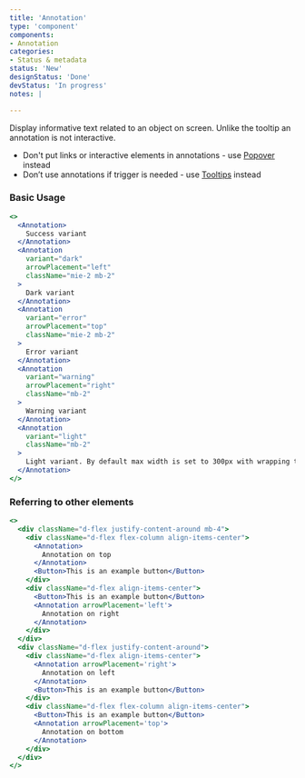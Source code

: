 ```yaml
---
title: 'Annotation'
type: 'component'
components:
- Annotation
categories:
- Status & metadata
status: 'New'
designStatus: 'Done'
devStatus: 'In progress'
notes: |

---
```


Display informative text related to an object on screen. Unlike the tooltip an annotation is not interactive.

- Don't put links or interactive elements in annotations - use [Popover](/components/popover) instead
- Don’t use annotations if trigger is needed - use [Tooltips](/components/tooltip) instead

### Basic Usage

```jsx live
<>
  <Annotation>
    Success variant
  </Annotation>
  <Annotation 
    variant="dark"
    arrowPlacement="left"
    className="mie-2 mb-2"
  >
    Dark variant
  </Annotation>
  <Annotation 
    variant="error" 
    arrowPlacement="top"
    className="mie-2 mb-2"
  >
    Error variant
  </Annotation>
  <Annotation
    variant="warning"
    arrowPlacement="right" 
    className="mb-2"
  >
    Warning variant
  </Annotation>
  <Annotation
    variant="light"
    className="mb-2"
  >
    Light variant. By default max width is set to 300px with wrapping text.
  </Annotation>
</>
```

### Referring to other elements

```jsx live
<>
  <div className="d-flex justify-content-around mb-4">
    <div className="d-flex flex-column align-items-center">
      <Annotation>
        Annotation on top
      </Annotation>
      <Button>This is an example button</Button>
    </div>
    <div className="d-flex align-items-center">	
      <Button>This is an example button</Button>
      <Annotation arrowPlacement='left'>
        Annotation on right
      </Annotation>
    </div>
  </div>
  <div className="d-flex justify-content-around">
    <div className="d-flex align-items-center">
      <Annotation arrowPlacement='right'>
        Annotation on left
      </Annotation>
      <Button>This is an example button</Button>
    </div>
    <div className="d-flex flex-column align-items-center">
      <Button>This is an example button</Button>
      <Annotation arrowPlacement='top'>
        Annotation on bottom
      </Annotation>
    </div>
  </div>
</>
```

<guide
  selectors="`pgn__annotation`"
/>
